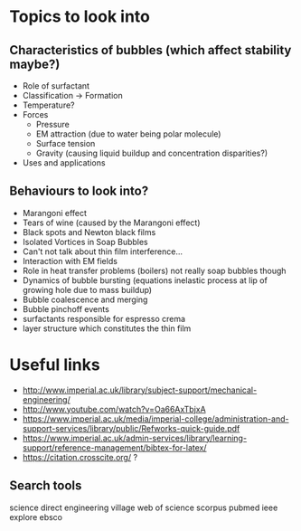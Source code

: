 # Topics to look into
## Characteristics of bubbles (which affect stability maybe?)
- Role of surfactant
- Classification -> Formation
- Temperature?
- Forces
    * Pressure
    * EM attraction (due to water being polar molecule)
    * Surface tension
    * Gravity (causing liquid buildup and concentration disparities?)
- Uses and applications

## Behaviours to look into?
- Marangoni effect
- Tears of wine (caused by the Marangoni effect)
- Black spots and Newton black films
- Isolated Vortices in Soap Bubbles
- Can't not talk about thin film interference...
- Interaction with EM fields
- Role in heat transfer problems (boilers) not really soap bubbles though
- Dynamics of bubble bursting (equations inelastic process at lip of growing hole due to mass buildup)
- Bubble coalescence and merging
- Bubble pinchoff events
- surfactants responsible for espresso crema
- layer structure which constitutes the thin film

# Useful links
- <http://www.imperial.ac.uk/library/subject-support/mechanical-engineering/>
- <http://www.youtube.com/watch?v=Oa66AxTbjxA>
- <https://www.imperial.ac.uk/media/imperial-college/administration-and-support-services/library/public/Refworks-quick-guide.pdf>
- <https://www.imperial.ac.uk/admin-services/library/learning-support/reference-management/bibtex-for-latex/>
- <https://citation.crosscite.org/> ?


## Search tools
science direct
engineering village
web of science
scorpus
pubmed
ieee explore
ebsco
